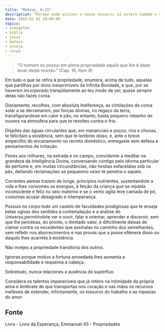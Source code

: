 ```yaml
---
title: "Mateus, 6:21"
description: “Porque onde estiver o vosso tesouro, aí estará também o vosso coração.” Jesus
date: 2019-02-01 19:00:00
topics: 
- evangelho
- biblia
- jesus
- mateus
- inveja
- corpo
---
```


> “O homem só possuí em plena propriedade aquilo que lhe é dado levar deste
mundo.” (Cap. 16; Item 9)

Em tudo o que se refira à propriedade, enumera, acima de tudo, aquelas que
partilhas por dons inexprimíveis da Infinita Bondade, e que, por se haverem
incorporado tranqüilamente ao teu modo de ser, quase sempre delas não fazes conta.

Diariamente, recolhes, com absoluta Indiferença, as cintilações da coroa
solar a se derramarem, por forças divinas, no regaço da terra, transfigurando­se em
calor e pão, no entanto, basta pequeno rebanho de nuvens na atmosfera para que te
revoltes contra o frio.

Dispões das águas circulantes que, em mananciais e poços, rios e chuvas, te
felicitam a existência, sem que te lembres disso, e, ante o breve empecilho do
encanamento no recinto doméstico, entregas­te sem defesa a pensamentos de
irritação.

Flores aos milhares, na estrada e no campo, convidam­te a meditar na
grandeza da Inteligência Divina, conversando contigo pelo idioma particular do
perfume e, em muitas circunstâncias, não hesitas esfacelá­las sob os pés, deitando
reclamações se pequenino seixo te penetra o sapato.

Correntes aéreas trazem de longe, princípios nutrientes, sustentando­te a
vida e lhes consomes as energias, à feição da criança que se rejubila inconsciente e
feliz no seio materno e se o vento agita leve camada de pó, costumas acusar
desagrado e intemperança.

Possuis no corpo todo um castelo de faculdades prodigiosas que te enseja
pelas ogivas dos sentidos a contemplação e a análise do Universo,permitindo­te ver
e ouvir, falar e orientar, aprender e discernir, sem que lhe percebas, do pronto, o
ilimitado valor, e dificilmente deixas de clamar contra os excedentes que assinalas
no caminho dos semelhantes, sem refletir nos aborrecimentos e nas provas que a
posse efêmera disso ou daquilo lhes acarreta à existência.

Não invejes a propriedade transitória dos outros.

Ignoras porque motivo a fortuna amoedada lhes aumenta a responsabilidade
e requeima a cabeça.

Sobretudo, nunca relaciones a ausência do supérfluo.

Considera os talentos imperecíveis que já reténs na intimidade da própria
alma e lembra­te de que transportas nos coração e nas mãos os recursos inefáveis de
estender, infinitamente, os tesouros do trabalho e as riquezas do amor.


## Fonte
Livro - Livro da Esperança, Emmanuel
45 - Propriedades
